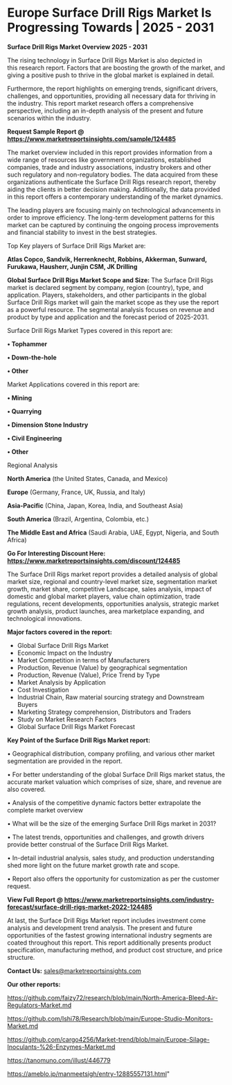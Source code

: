 # Europe Surface Drill Rigs Market Is Progressing Towards | 2025 - 2031

<Strong> Surface Drill Rigs Market Overview 2025 - 2031</strong>

The rising technology in Surface Drill Rigs Market is also depicted in this research report. Factors that are boosting the growth of the market, and giving a positive push to thrive in the global market is explained in detail.

Furthermore, the report highlights on emerging trends, significant drivers, challenges, and opportunities, providing all necessary data for thriving in the industry. This report market research offers a comprehensive perspective, including an in-depth analysis of the present and future scenarios within the industry.

<strong>Request Sample Report @ <a href=https://www.marketreportsinsights.com/sample/124485>https://www.marketreportsinsights.com/sample/124485</a></strong>

The market overview included in this report provides information from a wide range of resources like government organizations, established companies, trade and industry associations, industry brokers and other such regulatory and non-regulatory bodies. The data acquired from these organizations authenticate the Surface Drill Rigs research report, thereby aiding the clients in better decision making. Additionally, the data provided in this report offers a contemporary understanding of the market dynamics.

The leading players are focusing mainly on technological advancements in order to improve efficiency. The long-term development patterns for this market can be captured by continuing the ongoing process improvements and financial stability to invest in the best strategies.

Top Key players of Surface Drill Rigs Market are:

<strong>Atlas Copco, Sandvik, Herrenknecht, Robbins, Akkerman, Sunward, Furukawa, Hausherr, Junjin CSM, JK Drilling</strong>

<strong><b>Global Surface Drill Rigs Market Scope and Size:</b></strong>
The Surface Drill Rigs market is declared segment by company, region (country), type, and application. Players, stakeholders, and other participants in the global Surface Drill Rigs market will gain the market scope as they use the report as a powerful resource. The segmental analysis focuses on revenue and product by type and application and the forecast period of 2025-2031.

Surface Drill Rigs Market Types covered in this report are:

<strong>• Tophammer

• Down-the-hole

• Other</strong>

Market Applications covered in this report are:

<strong>• Mining

• Quarrying

• Dimension Stone Industry

• Civil Engineering

• Other</strong> 

Regional Analysis

<strong>North America</strong> (the United States, Canada, and Mexico)

<strong>Europe</strong> (Germany, France, UK, Russia, and Italy)

<strong>Asia-Pacific</strong> (China, Japan, Korea, India, and Southeast Asia)

<strong>South America</strong> (Brazil, Argentina, Colombia, etc.)

<strong>The Middle East and Africa</strong> (Saudi Arabia, UAE, Egypt, Nigeria, and South Africa)

<strong>Go For Interesting Discount Here: <a href=https://www.marketreportsinsights.com/discount/124485>https://www.marketreportsinsights.com/discount/124485</a></strong>

The Surface Drill Rigs market report provides a detailed analysis of global market size, regional and country-level market size, segmentation market growth, market share, competitive Landscape, sales analysis, impact of domestic and global market players, value chain optimization, trade regulations, recent developments, opportunities analysis, strategic market growth analysis, product launches, area marketplace expanding, and technological innovations.

<strong><b>Major factors covered in the report:</b></strong>
<ul>
  <li>Global Surface Drill Rigs Market </li>
  <li>Economic Impact on the Industry</li>
  <li>Market Competition in terms of Manufacturers</li>
  <li>Production, Revenue (Value) by geographical segmentation</li>
  <li>Production, Revenue (Value), Price Trend by Type</li>
  <li>Market Analysis by Application</li>
  <li>Cost Investigation</li>
  <li>Industrial Chain, Raw material sourcing strategy and Downstream Buyers</li>
  <li>Marketing Strategy comprehension, Distributors and Traders</li>
  <li>Study on Market Research Factors</li>
  <li>Global Surface Drill Rigs Market Forecast</li>
</ul>

<strong><b>Key Point of the Surface Drill Rigs Market report:</b></strong>

• Geographical distribution, company profiling, and various other market segmentation are provided in the report.

• For better understanding of the global Surface Drill Rigs market status, the accurate market valuation which comprises of size, share, and revenue are also covered.

• Analysis of the competitive dynamic factors better extrapolate the complete market overview

• What will be the size of the emerging Surface Drill Rigs market in 2031?

• The latest trends, opportunities and challenges, and growth drivers provide better construal of the Surface Drill Rigs Market.

• In-detail industrial analysis, sales study, and production understanding shed more light on the future market growth rate and scope.

• Report also offers the opportunity for customization as per the customer request.

<strong><b>View Full Report @ <a href=https://www.marketreportsinsights.com/industry-forecast/surface-drill-rigs-market-2022-124485>https://www.marketreportsinsights.com/industry-forecast/surface-drill-rigs-market-2022-124485</a></b></strong>


At last, the Surface Drill Rigs Market report includes investment come analysis and development trend analysis. The present and future opportunities of the fastest growing international industry segments are coated throughout this report. This report additionally presents product specification, manufacturing method, and product cost structure, and price structure.

<strong>Contact Us:</strong>
sales@marketreportsinsights.com

<strong>Our other reports:</strong>

<a href=https://github.com/faizy72/research/blob/main/North-America-Bleed-Air-Regulators-Market.md>https://github.com/faizy72/research/blob/main/North-America-Bleed-Air-Regulators-Market.md</a>

<a href=https://github.com/Ishi78/Research/blob/main/Europe-Studio-Monitors-Market.md>https://github.com/Ishi78/Research/blob/main/Europe-Studio-Monitors-Market.md</a>

<a href=https://github.com/cargo4256/Market-trend/blob/main/Europe-Silage-Inoculants-%26-Enzymes-Market.md>https://github.com/cargo4256/Market-trend/blob/main/Europe-Silage-Inoculants-%26-Enzymes-Market.md</a>

<a href=https://tanomuno.com/illust/446779>https://tanomuno.com/illust/446779</a>

<a href=https://ameblo.jp/manmeetsigh/entry-12885557131.html>https://ameblo.jp/manmeetsigh/entry-12885557131.html</a>"

